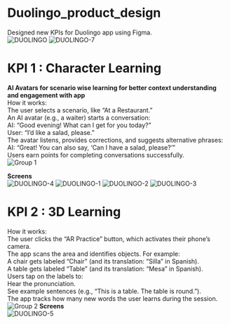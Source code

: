 # Duolingo_product_design
Designed new KPIs for Duolingo app using Figma. <br>
![DUOLINGO](https://github.com/user-attachments/assets/557c0aed-3d77-43dc-9742-9a7b026af355)
![DUOLINGO-7](https://github.com/user-attachments/assets/a40fda47-f1cd-4886-ad0f-d1d13894b5b0)


# KPI 1 : Character Learning
**AI Avatars for scenario wise learning for better context understanding and engagement with app** <br>
How it works: <br>
The user selects a scenario, like “At a Restaurant.” <br>
An AI avatar (e.g., a waiter) starts a conversation: <br>
AI: “Good evening! What can I get for you today?” <br>
User: “I’d like a salad, please.” <br>
The avatar listens, provides corrections, and suggests alternative phrases: <br>
AI: “Great! You can also say, ‘Can I have a salad, please?’” <br>
Users earn points for completing conversations successfully. <br>
![Group 1](https://github.com/user-attachments/assets/6322e9a7-c979-49ef-8260-929de747ebc3)

**Screens** <br>
![DUOLINGO-4](https://github.com/user-attachments/assets/10987f37-f9ed-41b7-8e5e-1d3df5ded4da)
![DUOLINGO-1](https://github.com/user-attachments/assets/b9b77389-eee6-4e1e-901a-f4ddf4398aef)
![DUOLINGO-2](https://github.com/user-attachments/assets/6c8d29ea-782a-435e-a4dc-394f7d8cc6c1)
![DUOLINGO-3](https://github.com/user-attachments/assets/45ae3912-08bc-41f6-a1a8-5ec0bf626f2e)

# KPI 2 : 3D Learning
How it works: <br>
The user clicks the “AR Practice” button, which activates their phone’s camera. <br>
The app scans the area and identifies objects. For example: <br>
A chair gets labeled “Chair” (and its translation: “Silla” in Spanish). <br>
A table gets labeled “Table” (and its translation: “Mesa” in Spanish). <br>
Users tap on the labels to: <br>
Hear the pronunciation. <br>
See example sentences (e.g., “This is a table. The table is round.”). <br>
The app tracks how many new words the user learns during the session. <br>
![Group 2](https://github.com/user-attachments/assets/1e9ad1b1-8552-43bc-8a54-c1f749318341)
**Screens** <br>
![DUOLINGO-5](https://github.com/user-attachments/assets/f0ec251b-0531-48a9-8f90-04ac94c382b8)
